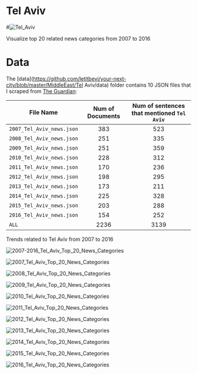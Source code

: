 # Tel Aviv

#![Tel_Aviv](https://github.com/letitbevi/your-next-city/blob/master/MiddleEast/Tel_Aviv/Israel.png)

Visualize top 20 related news categories from 2007 to 2016

# Data

The [data](https://github.com/letitbevi/your-next-city/blob/master/MiddleEast/Tel Aviv/data) folder contains 10 JSON files that I scraped from [The Guardian](https://www.theguardian.com/):

| File Name        | Num of Documents  |  Num of sentences that mentioned `Tel Aviv` |
| ------------- |:-------------:|:-----:|
| `2007_Tel_Aviv_news.json`  | 383 | 523 |
| `2008_Tel_Aviv_news.json`  | 251 | 335 |
| `2009_Tel_Aviv_news.json`  | 251 | 359 |
| `2010_Tel_Aviv_news.json`  | 228 | 312 |
| `2011_Tel_Aviv_news.json`  | 170 | 236 |
| `2012_Tel_Aviv_news.json`  | 198 | 295 |
| `2013_Tel_Aviv_news.json`  | 173 | 211 |
| `2014_Tel_Aviv_news.json`  | 225 | 328 |
| `2015_Tel_Aviv_news.json`  | 203 | 288 |
| `2016_Tel_Aviv_news.json`  | 154 | 252 |
| `ALL`  | 2236 | 3139 |

Trends related to Tel Aviv from 2007 to 2016

![2007-2016_Tel_Aviv_Top_20_News_Categories](https://github.com/letitbevi/your-next-city/blob/master/MiddleEast/Tel_Aviv/fig/2007-2016_Tel_Aviv_Top_20_News_Categories.png)

![2007_Tel_Aviv_Top_20_News_Categories](https://github.com/letitbevi/your-next-city/blob/master/MiddleEast/Tel_Aviv/fig/2007_Tel_Aviv_Top_20_News_Categories.png)

![2008_Tel_Aviv_Top_20_News_Categories](https://github.com/letitbevi/your-next-city/blob/master/MiddleEast/Tel_Aviv/fig/2008_Tel_Aviv_Top_20_News_Categories.png)

![2009_Tel_Aviv_Top_20_News_Categories](https://github.com/letitbevi/your-next-city/blob/master/MiddleEast/Tel_Aviv/fig/2009_Tel_Aviv_Top_20_News_Categories.png)

![2010_Tel_Aviv_Top_20_News_Categories](https://github.com/letitbevi/your-next-city/blob/master/MiddleEast/Tel_Aviv/fig/2010_Tel_Aviv_Top_20_News_Categories.png)

![2011_Tel_Aviv_Top_20_News_Categories](https://github.com/letitbevi/your-next-city/blob/master/MiddleEast/Tel_Aviv/fig/2011_Tel_Aviv_Top_20_News_Categories.png)

![2012_Tel_Aviv_Top_20_News_Categories](https://github.com/letitbevi/your-next-city/blob/master/MiddleEast/Tel_Aviv/fig/2012_Tel_Aviv_Top_20_News_Categories.png)

![2013_Tel_Aviv_Top_20_News_Categories](https://github.com/letitbevi/your-next-city/blob/master/MiddleEast/Tel_Aviv/fig/2013_Tel_Aviv_Top_20_News_Categories.png)

![2014_Tel_Aviv_Top_20_News_Categories](https://github.com/letitbevi/your-next-city/blob/master/MiddleEast/Tel_Aviv/fig/2014_Tel_Aviv_Top_20_News_Categories.png)

![2015_Tel_Aviv_Top_20_News_Categories](https://github.com/letitbevi/your-next-city/blob/master/MiddleEast/Tel_Aviv/fig/2015_Tel_Aviv_Top_20_News_Categories.png)

![2016_Tel_Aviv_Top_20_News_Categories](https://github.com/letitbevi/your-next-city/blob/master/MiddleEast/Tel_Aviv/fig/2016_Tel_Aviv_Top_20_News_Categories.png)


